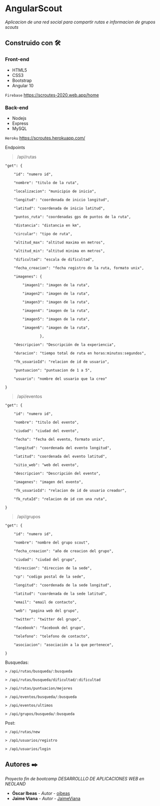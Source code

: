 # AngularScout

_Aplicacion de una red social para compartir rutas e informacion de grupos scouts_

## Construido con 🛠️

### Front-end

* HTML5
* CSS3
* Bootstrap
* Angular 10

`Firebase` https://scroutes-2020.web.app/home

### Back-end

* Nodejs
* Express
* MySQL

`Heroku` https://scroutes.herokuapp.com/

Endpoints

> /api/rutas

    "get": {

        "id": "numero id",
        
        "nombre": "titulo de la ruta",
        
        "localizacion": "municipio de inicio",
        
        "longitud": "coordenada de inicio longitud",
        
        "latitud": "coordenada de inicio latitud",
        
        "puntos_ruta": "coordenadas gps de puntos de la ruta",
        
        "distancia": "distancia en km",
        
        "circular": "tipo de ruta",
        
        "altitud_max": "altitud maxima en metros",
        
        "altitud_min": "altitud minima en metros",
        
        "dificultad": "escala de dificultad",
        
        "fecha_creacion": "fecha registro de la ruta, formato unix",
        
        "imagenes": {
        
            "imagen1": "imagen de la ruta",
            
            "imagen2": "imagen de la ruta",
            
            "imagen3": "imagen de la ruta",
            
            "imagen4": "imagen de la ruta",
            
            "imagen5": "imagen de la ruta",
            
            "imagen6": "imagen de la ruta",
            
                    },
                    
        "descripcion": "Descripción de la experiencia",
        
        "duracion": "tiempo total de ruta en horas:minutos:segundos",
        
        "fk_usuarioId": "relacion de id de usuario",
        
        "puntuacion": "puntuacion de 1 a 5",
        
        "usuario": "nombre del usuario que la creo"
        
    }


> /api/eventos

    "get": {

        "id": "numero id",
        
        "nombre": "titulo del evento",
        
        "ciudad": "ciudad del evento",
        
        "fecha": "fecha del evento, formato unix",
        
        "longitud": "coordenada del evento longitud",
        
        "latitud": "coordenada del evento latitud",
        
        "sitio_web": "web del evento",
        
        "descripcion": "Descripción del evento",

        "imagenes": "imagen del evento",
        
        "fk_usuarioId": "relacion de id de usuario creador",
        
        "fk_rutaId": "relacion de id con una ruta",
        
    }



> /api/grupos

    "get": {

        "id": "numero id",
        
        "nombre": "nombre del grupo scout",
        
        "fecha_creacion": "año de creacion del grupo",
        
        "ciudad": "ciudad del grupo",
        
        "direccion": "direccion de la sede",
        
        "cp": "codigo postal de la sede",
        
        "longitud": "coordenada de la sede longitud",
        
        "latitud": "coordenada de la sede latitud",
        
        "email": "email de contacto",

        "web": "pagina web del grupo",
        
        "twitter": "twitter del grupo",
        
        "facebook": "facebook del grupo",
        
        "telefono": "telefono de contacto",
        
        "asociacion": "asociación a la que pertenece",
        
    }
    
    
Busquedas:
    
    > /api/rutas/busqueda/:busqueda
    
    > /api/rutas/busqueda/dificultad/:dificultad
    
    > /api/rutas/puntuacion/mejores
    
    > /api/eventos/busqueda/:busqueda
    
    > /api/eventos/ultimos
    
    > /api/grupos/busqueda/:busqueda
    
Post:
    
    > /api/rutas/new
    
    > /apì/usuarios/registro
    
    > /apì/usuarios/login



## Autores ✒️

_Proyecto fin de bootcamp DESARROLLLO DE APLICACIONES WEB en NEOLAND_

* **Óscar Ibeas** - *Autor* - [oibeas](https://github.com/oibeas)
* **Jaime Viana** - *Autor* - [JaimeViana](https://github.com/JaimeViana)


